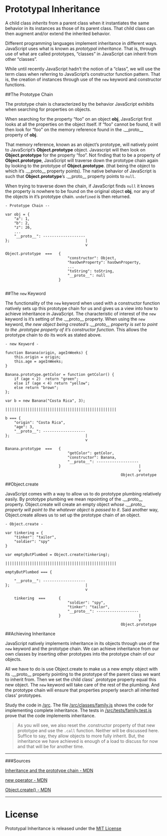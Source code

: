 # Prototypal Inheritance



A child class *inherits* from a parent class when it instantiates the same behavior in its instances as those of its parent class. That child class can then augment and/or extend the inherited behavior.

Different programming languages implement inheritance in different ways. JavaScript uses what is known as *prototypal inheritance*. That is, through use of what are called prototypes, “classes” in JavaScript can inherit from other “classes”.

While until recently JavaScript hadn’t the notion of a “class”, we will use the term class when referring to JavaScript’s constructor function pattern. That is, the creation of instances through use of the `new` keyword and constructor functions. 

##The Prototype Chain

The prototype chain is characterized by the behavior JavaScript exhibits when searching for properties on objects. 

When searching for the property “foo” on an object __obj__, JavaScript first looks at all the properties on the object itself. If “foo” cannot be found, it will then look for “foo” on the memory reference found in the .\_\_proto\_\_ property of __obj__. 

That memory reference, known as an object’s prototype, will natively point to JavaScript’s __Object.prototype__ object. Javascript will then look on __Object.prototype__ for the property “foo”. Not finding that to be a property of __Object.prototype__, JavaScript will traverse down the prototype chain again by looking to the prototype of __Object.prototype__. (that being the object to which it’s .\_\_proto\_\_ property points). The native behavior of JavaScript is such that __Object.prototype__’s .\_\_proto\_\_ property points to `null`. 

When trying to traverse down the chain, if JavaScript finds `null` it knows the property is nowhere to be found on the original object __obj__, nor any of the objects in it’s prototype chain. `undefined` is then returned. 


```
- Prototype Chain --

var obj = {
	"a": 1,
	"b": 2,
	"z": 26,
	...
	"__proto__": -------------------
};									|
									v

Object.prototype  ===  	{	
							"constructor": Object,
							"hasOwnProperty": hasOwnProperty,
							...
							"toString": toString,
							"__proto__": null
						}
				

```


##The `new` Keyword

The functionality of the `new` keyword when used with a constructor function natively sets up this prototype chain for us and gives us a view into how to achieve inheritance in JavaScript. The characteristic of interest of the `new` keyword is it’s setting of the .\_\_proto\_\_ property. When using the `new` keyword, *the new object being created’s .\_\_proto\_\_ property is set to point to the .prototype property of it’s constructor function*. This allows the prototype chain to do its work as stated above.

```
- new Keyword -

function Banana(origin, ageInWeeks) {
	this.origin = origin;
	this.age = ageInWeeks;
}

Banana.prototype.getColor = function getColor() {
	if (age < 2)  return "green";
	else if (age < 4) return "yellow";
	else return "brown";
};

var b = new Banana("Costa Rica", 3);

||||||||||||||||||||||||||||||||||||||||||||||||||

b === {
	"origin": "Costa Rica",
	"age": 3,
	"__proto__": -------------------
};									|
									v

Banana.prototype  ===  	{	
							"getColor": getColor,
							"constructor": Banana,
							"__proto__": -------------------
						}									|
															v
													Object.prototype

```

##Object.create

JavaScript comes with a way to allow us to do prototype plumbing relatively easily. By prototype plumbing we mean repointing of the .\_\_proto\_\_ property. Object.create will create an empty object *whose .\_\_proto\_\_ property will point to the whatever object is passed to it*. Said another way, Object.create allows us to set up the prototype chain of an object.


```
- Object.create -

var tinkering = {
	"tinker": "tailor",
	"soldier": "spy"
}

var emptyButPlumbed = Object.create(tinkering);

||||||||||||||||||||||||||||||||||||||||||||||||||

emptyButPlumbed === {

	"__proto__": -------------------
};									|
									v

	tinkering  ===  	{	
							"soldier": "spy",
							"tinker": "tailor",
							"__proto__": -------------------
						}									|
															v
													Object.prototype

```


##Achieving Inheritance

JavaScript natively implements inheritance in its objects through use of the `new` keyword and the prototype chain. We can achieve inheritance from our own classes by inserting other prototypes into the prototype chain of our objects.

All we have to do is use Object.create to make us a new empty object with its .\_\_proto\_\_ property pointing to the prototype of the parent class we want to inherit from. Then we set the child class' .prototype property equal this new object. The `new` keyword will take care of the rest of the plumbing. And the prototype chain will ensure that properties properly search all inherited class' prototypes.

Study the code in [/src][1]. The file [/src/classes/family.js][2] shows the code for implementing complete inheritance. The tests in [/src/tests/family.test.js][3] prove that the code implements inheritance.

>As you will see, we also reset the .constructor property of that new prototype and use the `.call`  function. Neither will be discussed here. Suffice to say, they allow objects to more fully inherit. But, the inheritance we have achieved is enough of a load to discuss for now and that will be for another time.

***

###Sources

[Inheritance and the prototype chain - MDN](https://developer.mozilla.org/en-US/docs/Web/JavaScript/Inheritance_and_the_prototype_chain)

[new operator - MDN](https://developer.mozilla.org/en-US/docs/Web/JavaScript/Reference/Operators/new)

[Object.create() - MDN](https://developer.mozilla.org/en-US/docs/Web/JavaScript/Reference/Global_Objects/Object/create)

***

# License

Prototypal Inheritance is released under the [MIT License](https://opensource.org/licenses/MIT)


[1]: ./src/classes
[2]: ./src/classes/family.js
[3]: ./src/tests/family.test.js
